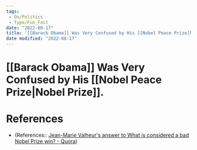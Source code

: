 ```yaml
---
tags:
 - On/Politics
 - Type/Fun_Fact 
date: "2022-08-17"
title: '[[Barack Obama]] Was Very Confused by His [[Nobel Peace Prize|Nobel Prize]].'
date modified: "2022-08-17"
---
```


# [[Barack Obama]] Was Very Confused by His [[Nobel Peace Prize|Nobel Prize]].

# References
- (References:: [Jean-Marie Valheur's answer to What is considered a bad Nobel Prize win? - Quora](https://www.quora.com/What-is-considered-a-bad-Nobel-Prize-win/answer/Jean-Marie-Valheur?ch=17&oid=370465285&share=9d371753&srid=hTLhP&target_type=answer))
